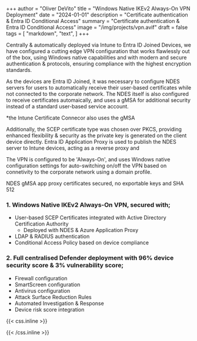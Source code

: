 +++
author = "Oliver DeVito"
title = "Windows Native IKEv2 Always-On VPN Deployment"
date = "2024-01-01"
description = "Certificate authentication & Entra ID Conditional Access"
summary = "Certificate authentication & Entra ID Conditional Access"
image = "/img/projects/vpn.avif"
draft = false
tags = [
    "markdown",
    "text",
]
+++

Centrally & automatically deployed via Intune to Entra ID Joined Devices, we have configured a cutting edge VPN configuration that works flawlessly out of the box, using Windows native capabilities and with modern and secure authentication & protocols, ensuring compliance with the highest encryption standards.

As the devices are Entra ID Joined, it was necessary to configure NDES servers for users to automatically receive their user-based certificates while not connected to the corporate network. The NDES itself is also configured to receive certificates automaically, and uses a gMSA for additional security instead of a standard user-based service account. 

*the Intune Certificate Connecor also uses the gMSA

Additionally, the SCEP certificate type was chosen over PKCS, providing enhanced flexibility & security as the private key is generated on the client device directly. Entra ID Application Proxy is used to publish the NDES server to Intune devices, acting as a reverse proxy and 

The VPN is configured to be 'Always-On', and uses Windows native configuration settings for auto-switching on/off the VPN based on connetivity to the corporate network using a domain profile.

NDES gMSA
app proxy
certificates secured, no exportable keys and SHA 512

### 1. Windows Native IKEv2 Always-On VPN, secured with;
* User-based SCEP Certificates integrated with Active Directory Certification Authority
  *  Deployed with NDES & Azure Application Proxy
* LDAP & RADIUS authentication
* Conditional Access Policy based on device compliance

### 2. Full centralised Defender deployment with 96% device security score & 3% vulnerability score;
* Firewall configuration
* SmartScreen configuration
* Antivirus configuration
* Attack Surface Reduction Rules
* Automated Investigation & Response
* Device risk score integration

{{< css.inline >}}
<style>
.canon { background: white; width: 100%; height: auto; }
</style>
{{< /css.inline >}}
